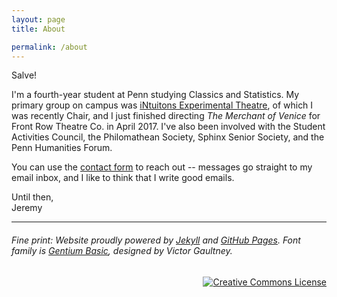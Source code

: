 ```yaml
---
layout: page
title: About

permalink: /about
---
```


Salve!

I'm a fourth-year student at Penn studying Classics and Statistics. My primary group on campus was [iNtuitons Experimental Theatre](http://www.intuitons.org), of which I was recently  Chair, and I just finished directing *The Merchant of Venice* for Front Row Theatre Co. in April 2017. I've also been involved with the Student Activities Council, the Philomathean Society, Sphinx Senior Society, and the Penn Humanities Forum.

You can use the [contact form](/contact/) to reach out -- messages go straight to my email inbox, and I like to think that I write good emails.

Until then,<br>
Jeremy

-----------------------

###### _Fine print:_ Website proudly powered by [Jekyll](https://jekyllrb.com/) and [GitHub Pages](https://pages.github.com/). Font family is [Gentium Basic](https://fonts.google.com/specimen/Gentium+Basic), designed by Victor Gaultney.

<div align="right" class="footer-license">
  <a rel="license" href="http://creativecommons.org/licenses/by-sa/4.0/">
    <img title="This work by Jeremy T. Cohen is licensed under a&#013;Creative Commons Attribution-ShareAlike 4.0&#013;International License."
    alt="Creative Commons License" style="border-width:0" src="https://i.creativecommons.org/l/by-sa/4.0/88x31.png" /></a>

